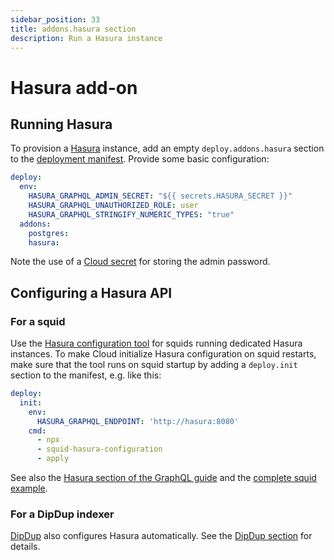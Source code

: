 ```yaml
---
sidebar_position: 33
title: addons.hasura section
description: Run a Hasura instance
---
```


# Hasura add-on

## Running Hasura

To provision a [Hasura](https://hasura.io) instance, add an empty `deploy.addons.hasura` section to the [deployment manifest](/cloud/reference/manifest). Provide some basic configuration:
```yaml
deploy:
  env:
    HASURA_GRAPHQL_ADMIN_SECRET: "${{ secrets.HASURA_SECRET }}"
    HASURA_GRAPHQL_UNAUTHORIZED_ROLE: user
    HASURA_GRAPHQL_STRINGIFY_NUMERIC_TYPES: "true"
  addons:
    postgres:
    hasura:
```
Note the use of a [Cloud secret](/cloud/resources/env-variables/#secrets) for storing the admin password.

## Configuring a Hasura API

### For a squid

Use the [Hasura configuration tool](/sdk/resources/tools/hasura-configuration) for squids running dedicated Hasura instances. To make Cloud initialize Hasura configuration on squid restarts, make sure that the tool runs on squid startup by adding a `deploy.init` section to the manifest, e.g. like this:
```yaml
deploy:
  init:
    env:
      HASURA_GRAPHQL_ENDPOINT: 'http://hasura:8080'
    cmd:
      - npx
      - squid-hasura-configuration
      - apply
```
See also the [Hasura section of the GraphQL guide](/sdk/resources/serving-graphql/#hasura) and the [complete squid example](https://github.com/subsquid-labs/squid-hasura-example).

### For a DipDup indexer

[DipDup](https://dipdup.io) also configures Hasura automatically. See the [DipDup section](/external-tools/#dipdup) for details.
